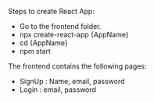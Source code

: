 Steps to create React App:

- Go to the frontend folder.
- npx create-react-app {AppName}
- cd {AppName}
- npm start

The frontend contains the following pages:

- SignUp : Name, email, password
- Login : email, password
